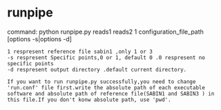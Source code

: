# runpipe

command:
    python runpipe.py reads1 reads2 1 configuration_file_path [options -s|options -d]

    1 respresent reference file sabin1 ,only 1 or 3
    -s respresent Specific points,0 or 1, default 0 .0 respresent no specific points
    -d respresent output directory .default current directory.

    If you want to run runpipe.py successfully,you need to change 'run.conf' file first.write the absolute path of each executable software and absolute path of reference file(SABIN1 and SABIN3 ) in this file.If you don't konw absolute path, use 'pwd'.
